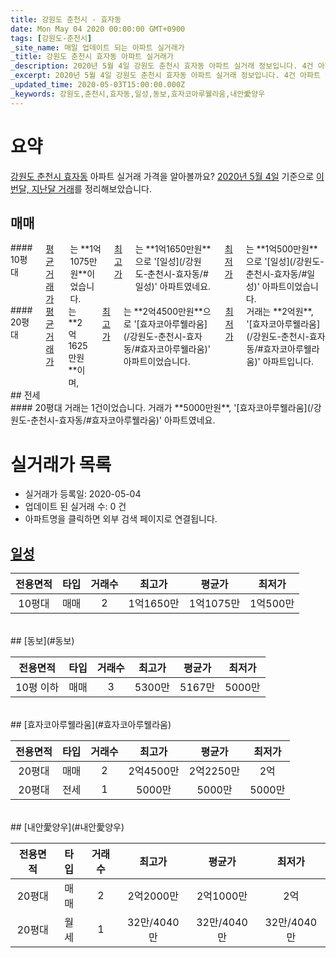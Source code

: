 ```yaml
---
title: 강원도 춘천시 - 효자동
date: Mon May 04 2020 00:00:00 GMT+0900
tags: [강원도-춘천시]
_site_name: 매일 업데이트 되는 아파트 실거래가
_title: 강원도 춘천시 효자동 아파트 실거래가
_description: 2020년 5월 4일 강원도 춘천시 효자동 아파트 실거래 정보입니다. 4건 아파트 정보가 있습니다.
_excerpt: 2020년 5월 4일 강원도 춘천시 효자동 아파트 실거래 정보입니다. 4건 아파트 정보가 있습니다.
_updated_time: 2020-05-03T15:00:00.000Z
_keywords: 강원도,춘천시,효자동,일성,동보,효자코아루웰라움,내안愛양우
---
```





# 요약
<ins>강원도 춘천시 효자동</ins> 아파트 실거래 가격을 알아볼까요? <ins>2020년 5월 4일</ins> 기준으로 <ins>이번달, 지난달 거래</ins>를 정리해보았습니다.

## 매매
<div class="container">
<div class="six columns" markdown="1">
#### 10평대
<ins>평균 거래가</ins>는 **1억1075만원**이었습니다. <ins>최고가</ins>는 **1억1650만원**으로 '[일성](/강원도-춘천시-효자동/#일성)' 아파트였네요. <ins>최저가</ins>는 **1억500만원**으로 '[일성](/강원도-춘천시-효자동/#일성)' 아파트이었습니다.
</div>
<div class="six columns" markdown="1">
#### 20평대
<ins>평균 거래가</ins>는 **2억1625만원**이며, <ins>최고가</ins>는 **2억4500만원**으로 '[효자코아루웰라움](/강원도-춘천시-효자동/#효자코아루웰라움)' 아파트이었습니다. <ins>최저가</ins> 거래는 **2억원**, '[효자코아루웰라움](/강원도-춘천시-효자동/#효자코아루웰라움)' 아파트입니다.
</div>
</div>
## 전세
<div class="container">
<div class="twelve columns" markdown="1">
#### 20평대
거래는 1건이었습니다. 거래가 **5000만원**, '[효자코아루웰라움](/강원도-춘천시-효자동/#효자코아루웰라움)' 아파트였네요.
</div>
</div>



# 실거래가 목록
- 실거래가 등록일: 2020-05-04
- 업데이트 된 실거래 수: 0 건
- 아파트명을 클릭하면 외부 검색 페이지로 연결됩니다.

## [일성](#일성)

|전용면적|타입|거래수|최고가|평균가|최저가|
|:---:|:---:|:---:|:---:|:---:|:---:|
|10평대|<span class="deal-type-1">매매</span>|2|1억1650만|1억1075만|1억500만|

<br/>
## [동보](#동보)

|전용면적|타입|거래수|최고가|평균가|최저가|
|:---:|:---:|:---:|:---:|:---:|:---:|
|10평 이하|<span class="deal-type-1">매매</span>|3|5300만|5167만|5000만|

<br/>
## [효자코아루웰라움](#효자코아루웰라움)

|전용면적|타입|거래수|최고가|평균가|최저가|
|:---:|:---:|:---:|:---:|:---:|:---:|
|20평대|<span class="deal-type-1">매매</span>|2|2억4500만|2억2250만|2억|
|20평대|<span class="deal-type-2">전세</span>|1|5000만|5000만|5000만|

<br/>
## [내안愛양우](#내안愛양우)

|전용면적|타입|거래수|최고가|평균가|최저가|
|:---:|:---:|:---:|:---:|:---:|:---:|
|20평대|<span class="deal-type-1">매매</span>|2|2억2000만|2억1000만|2억|
|20평대|<span class="deal-type-3">월세</span>|1|32만/4040만|32만/4040만|32만/4040만|

<br/>



